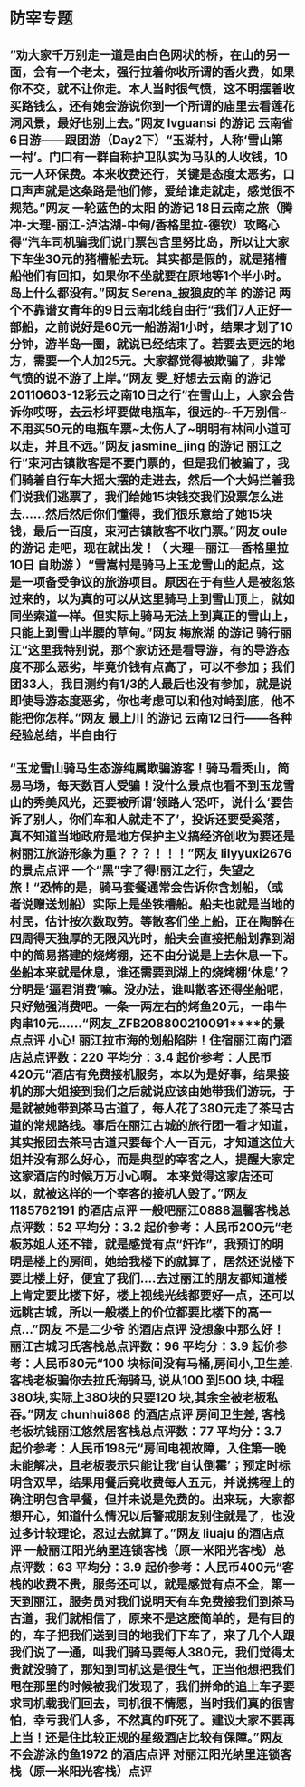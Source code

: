 # 防宰专题
## “劝大家千万别走一道是由白色网状的桥，在山的另一面，会有一个老太，强行拉着你收所谓的香火费，如果你不交，就不让你走。本人当时很气愤，这不明摆着收买路钱么，还有她会游说你到一个所谓的庙里去看莲花洞风景，最好也别上去。”网友 lvguansi 的游记 云南省6日游——跟团游（Day2下）“玉湖村，人称‘雪山第一村’。门口有一群自称护卫队实为马队的人收钱，10元一人环保费。本来收费还行，关键是态度太恶劣，口口声声就是这条路是他们修，爱给谁走就走，感觉很不规范。”网友 一轮蓝色的太阳 的游记 18日云南之旅（腾冲-大理-丽江-泸沽湖-中甸/香格里拉-德钦）攻略心得“汽车司机骗我们说门票包含里努比岛，所以让大家下车坐30元的猪槽船去玩。其实都是假的，就是猪槽船他们有回扣，如果你不坐就要在原地等1个半小时。岛上什么都没有。”网友 Serena_披狼皮的羊 的游记 两个不靠谱女青年的9日云南北线自由行“我们7人正好一部船，之前说好是60元一船游湖1小时，结果才划了10分钟，游半岛一圈，就说已经结束了。若要去更远的地方，需要一个人加25元。大家都觉得被欺骗了，非常气愤的说不游了上岸。”网友 雯_好想去云南 的游记 20110603-12彩云之南10日之行“在雪山上，人家会告诉你哎呀，去云杉坪要做电瓶车，很远的~千万别信~不用买50元的电瓶车票~太伤人了~明明有林间小道可以走，并且不远。”网友 jasmine_jing 的游记 丽江之行“束河古镇散客是不要门票的，但是我们被骗了，我们骑着自行车大摇大摆的走进去，然后一个大妈拦着我们说我们逃票了，我们给她15块钱交我们没票怎么进去......然后然后你们懂得，我们很乐意给了她15块钱，最后一百度，束河古镇散客不收门票。”网友 oule 的游记 走吧，现在就出发！（ 大理—丽江—香格里拉 10日 自助游 ）“雪嵩村是骑马上玉龙雪山的起点，这是一项备受争议的旅游项目。原因在于有些人是被忽悠过来的，以为真的可以从这里骑马上到雪山顶上，就如同坐索道一样。但实际上骑马无法上到真正的雪山上，只能上到雪山半腰的草甸。”网友 梅旅湖 的游记 骑行丽江“这里我特别说，那个家访还是看导游，有的导游态度不那么恶劣，毕竟价钱有点高了，可以不参加；我们团33人，我目测约有1/3的人最后也没有参加，就是说即使导游态度恶劣，你也考虑可以和他对峙到底，他不能把你怎样。”网友 最上川 的游记 云南12日行——各种经验总结，半自由行
## “玉龙雪山骑马生态游纯属欺骗游客！骑马看秃山，简易马场，每天数百人受骗！没什么景点也看不到玉龙雪山的秀美风光，还要被所谓‘领路人’恐吓，说什么‘要告诉了别人，你们车和人就走不了’，投诉还要受奚落，真不知道当地政府是地方保护主义搞经济创收为要还是树丽江旅游形象为重？？？！！！”网友 lilyyuxi2676的景点点评 一个“黑”字了得!丽江之行，失望之旅！“恐怖的是，骑马套餐通常会告诉你含划船，（或者说赠送划船）实际上是坐铁槽船。船夫也就是当地的村民，估计按次数取劳。等散客们坐上船，正在陶醉在四周得天独厚的无限风光时，船夫会直接把船划靠到湖中的简易搭建的烧烤棚，还不由分说是上去休息一下。坐船本来就是休息，谁还需要到湖上的烧烤棚‘休息’？分明是‘逼君消费’嘛。没办法，谁叫散客还得坐船呢，只好勉强消费吧。一条一两左右的烤鱼20元，一串牛肉串10元......“网友_ZFB208800210091****的景点点评  小心! 丽江拉市海的划船陷阱！住宿丽江南门酒店总点评数：220  平均分：3.4   起价参考：人民币420元“酒店有免费接机服务，本以为是好事，结果接机的那大姐接到我们之后就说应该由她带我们游玩，于是就被她带到茶马古道了，每人花了380元走了茶马古道的常规路线。事后在丽江古城的旅行团一看才知道，其实报团去茶马古道只要每个人一百元，才知道这位大姐并没有那么好心，而是典型的宰客之人，提醒大家定这家酒店的时候万万小心啊。 本来觉得这家店还可以，就被这样的一个宰客的接机人毁了。”网友  1185762191  的酒店点评    一般吧丽江0888温馨客栈总点评数：52    平均分：3.2    起价参考：人民币200元“老板苏姐人还不错，就是感觉有点“奸诈”，我预订的明明是楼上的房间，她给我楼下的就算了，居然还说楼下要比楼上好，便宜了我们....去过丽江的朋友都知道楼上肯定要比楼下好，楼上视线光线都要好一点，还可以远眺古城，所以一般楼上的价位都要比楼下的高一点...”网友  不是二少爷  的酒店点评    没想象中那么好！丽江古城习氏客栈总点评数：96    平均分：3.9    起价参考：人民币80元“100 块标间没有马桶,房间小,卫生差.客栈老板骗你去拉氏海骑马, 说从100 到500 块,中程380块,实际上380块的只要120 块,其余全被老板私吞。”网友  chunhui868  的酒店点评   房间卫生差, 客栈老板坑钱丽江悠然居客栈总点评数：77    平均分：3.7    起价参考：人民币198元“房间电视故障，入住第一晚未能解决，且老板表示只能让我‘自认倒霉’；预定时标明含双早，结果用餐后竟收费每人五元，并说携程上的确注明包含早餐，但并未说是免费的。出来玩，大家都想开心，知道什么情况以后警戒朋友别住就是了，也没过多计较理论，忍过去就算了。”网友  liuaju  的酒店点评   一般丽江阳光纳里连锁客栈（原一米阳光客栈）总点评数：63    平均分：3.9    起价参考：人民币400元“客栈的收费不贵，服务还可以，就是感觉有点不全，第一天到丽江，服务员对我们说明天有车免费接我们到茶马古道，我们就相信了，原来不是这麽简单的，是有目的的，车子把我们送到目的地我们下车了，来了几个人跟我们说了一通，叫我们骑马要每人380元，我们觉得太贵就没骑了，那知到司机这是很生气，正当他想把我们甩在那里的时候被我们发现了，我们拼命的追上车子要求司机载我们回去，司机很不情愿，当时我们真的很害怕，幸亏我们人多，不然真的吓死了。建议大家不要再上当！还是住比较正规的星级酒店比较有保障。”网友  不会游泳的鱼1972  的酒店点评   对丽江阳光纳里连锁客栈（原一米阳光客栈）点评
